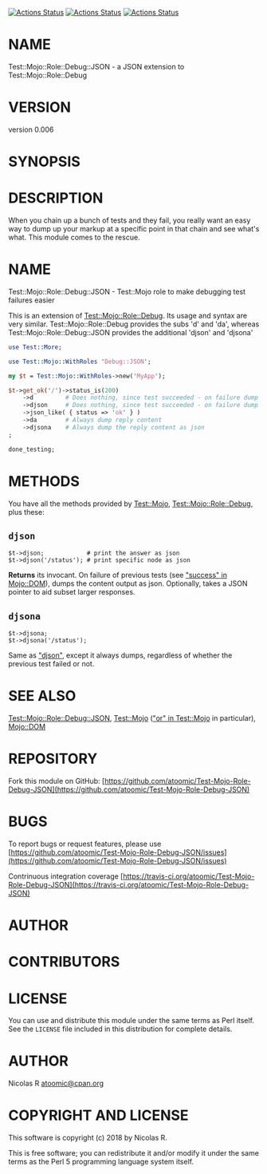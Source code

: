 [![Actions Status](https://github.com/atoomic/Test-Mojo-Role-Debug-JSON/workflows/linux/badge.svg)](https://github.com/atoomic/Test-Mojo-Role-Debug-JSON/actions)
[![Actions Status](https://github.com/atoomic/Test-Mojo-Role-Debug-JSON/workflows/macos/badge.svg)](https://github.com/atoomic/Test-Mojo-Role-Debug-JSON/actions)
[![Actions Status](https://github.com/atoomic/Test-Mojo-Role-Debug-JSON/workflows/windows/badge.svg)](https://github.com/atoomic/Test-Mojo-Role-Debug-JSON/actions)

# NAME

Test::Mojo::Role::Debug::JSON - a JSON extension to Test::Mojo::Role::Debug

# VERSION

version 0.006

# SYNOPSIS

# DESCRIPTION

When you chain up a bunch of tests and they fail, you really want an easy
way to dump up your markup at a specific point in that chain and see
what's what. This module comes to the rescue.

# NAME

Test::Mojo::Role::Debug::JSON - Test::Mojo role to make debugging test failures easier

This is an extension of [Test::Mojo::Role::Debug](https://metacpan.org/pod/Test%3A%3AMojo%3A%3ARole%3A%3ADebug).
Its usage and syntax are very similar.
Test::Mojo::Role::Debug provides the subs 'd' and 'da',
whereas Test::Mojo::Role::Debug::JSON provides the additional 'djson' and 'djsona'

```perl
use Test::More;

use Test::Mojo::WithRoles 'Debug::JSON';

my $t = Test::Mojo::WithRoles->new('MyApp');

$t->get_ok('/')->status_is(200)
    ->d         # Does nothing, since test succeeded - on failure dump content
    ->djson     # Does nothing, since test succeeded - on failure dump content as json
    ->json_like( { status => 'ok' } )
    ->da        # Always dump reply content
    ->djsona    # Always dump the reply content as json
;

done_testing;
```

# METHODS

You have all the methods provided by [Test::Mojo](https://metacpan.org/pod/Test%3A%3AMojo), [Test::Mojo::Role::Debug](https://metacpan.org/pod/Test%3A%3AMojo%3A%3ARole%3A%3ADebug), plus these:

## `djson`

```
$t->djson;            # print the answer as json
$t->djson('/status'); # print specific node as json
```

**Returns** its invocant.
On failure of previous tests (see ["success" in Mojo::DOM](https://metacpan.org/pod/Mojo%3A%3ADOM#success)),
dumps the content output as json. Optionally, takes a JSON pointer to aid subset
larger responses.

## `djsona`

```
$t->djsona;
$t->djsona('/status');
```

Same as ["djson"](#djson), except it always dumps, regardless of whether the previous
test failed or not.

# SEE ALSO

[Test::Mojo::Role::Debug::JSON](https://metacpan.org/pod/Test%3A%3AMojo%3A%3ARole%3A%3ADebug%3A%3AJSON), [Test::Mojo](https://metacpan.org/pod/Test%3A%3AMojo) (["or" in Test::Mojo](https://metacpan.org/pod/Test%3A%3AMojo#or) in particular), [Mojo::DOM](https://metacpan.org/pod/Mojo%3A%3ADOM)

# REPOSITORY

Fork this module on GitHub:
[https://github.com/atoomic/Test-Mojo-Role-Debug-JSON](https://github.com/atoomic/Test-Mojo-Role-Debug-JSON)

# BUGS

To report bugs or request features, please use
[https://github.com/atoomic/Test-Mojo-Role-Debug-JSON/issues](https://github.com/atoomic/Test-Mojo-Role-Debug-JSON/issues)

Contrinuous integration coverage
[https://travis-ci.org/atoomic/Test-Mojo-Role-Debug-JSON](https://travis-ci.org/atoomic/Test-Mojo-Role-Debug-JSON)

# AUTHOR

# CONTRIBUTORS

# LICENSE

You can use and distribute this module under the same terms as Perl itself.
See the `LICENSE` file included in this distribution for complete
details.

# AUTHOR

Nicolas R <atoomic@cpan.org>

# COPYRIGHT AND LICENSE

This software is copyright (c) 2018 by Nicolas R.

This is free software; you can redistribute it and/or modify it under
the same terms as the Perl 5 programming language system itself.
